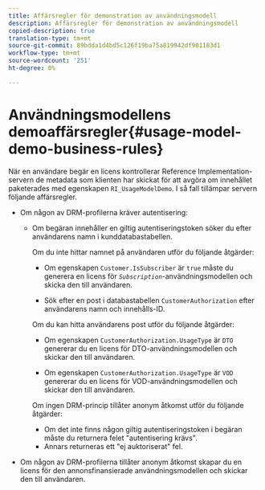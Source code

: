 ```yaml
---
title: Affärsregler för demonstration av användningsmodell
description: Affärsregler för demonstration av användningsmodell
copied-description: true
translation-type: tm+mt
source-git-commit: 89bdda1d4bd5c126f19ba75a819942df901183d1
workflow-type: tm+mt
source-wordcount: '251'
ht-degree: 0%

---
```



# Användningsmodellens demoaffärsregler{#usage-model-demo-business-rules}

När en användare begär en licens kontrollerar Reference Implementation-servern de metadata som klienten har skickat för att avgöra om innehållet paketerades med egenskapen `RI_UsageModelDemo`. I så fall tillämpar servern följande affärsregler.

* Om någon av DRM-profilerna kräver autentisering:

   * Om begäran innehåller en giltig autentiseringstoken söker du efter användarens namn i kunddatabastabellen.

      Om du inte hittar namnet på användaren utför du följande åtgärder:

      * Om egenskapen `Customer.IsSubscriber` är `true` måste du generera en licens för *`Subscription`*-användningsmodellen och skicka den till användaren.

      * Sök efter en post i databastabellen `CustomerAuthorization` efter användarens namn och innehålls-ID.

      Om du kan hitta användarens post utför du följande åtgärder:

      * Om egenskapen `CustomerAuthorization.UsageType` är `DTO` genererar du en licens för DTO-användningsmodellen och skickar den till användaren.

      * Om egenskapen `CustomerAuthorization.UsageType` är `VOD` genererar du en licens för VOD-användningsmodellen och skickar den till användaren.

      Om ingen DRM-princip tillåter anonym åtkomst utför du följande åtgärder:

      * Om det inte finns någon giltig autentiseringstoken i begäran måste du returnera felet &quot;autentisering krävs&quot;.
      * Annars returneras ett &quot;ej auktoriserat&quot; fel.



* Om någon av DRM-profilerna tillåter anonym åtkomst skapar du en licens för den annonsfinansierade användningsmodellen och skickar den till användaren.

